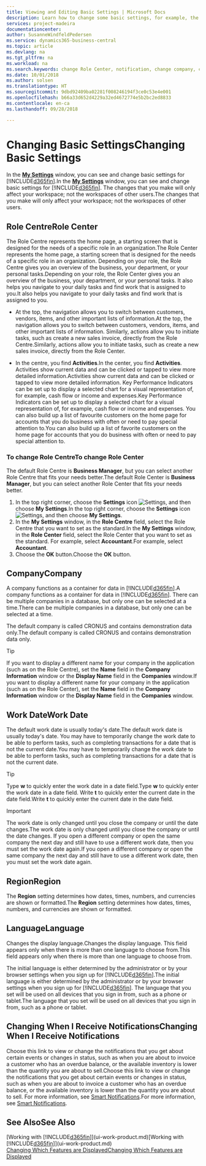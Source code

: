 ```yaml
---
title: Viewing and Editing Basic Settings | Microsoft Docs
description: Learn how to change some basic settings, for example, the Role Centre, company, or the work date.
services: project-madeira
documentationcenter: 
author: SusanneWindfeldPedersen
ms.service: dynamics365-business-central
ms.topic: article
ms.devlang: na
ms.tgt_pltfrm: na
ms.workload: na
ms.search.keywords: change Role Center, notification, change company, change work date
ms.date: 10/01/2018
ms.author: solsen
ms.translationtype: HT
ms.sourcegitcommit: 9dbd92409ba02281f008246194f3ce0c53e4e001
ms.openlocfilehash: b66a33d652d4229a32ed4672774e5b2bc2ed8833
ms.contentlocale: en-ca
ms.lasthandoff: 09/28/2018

---
```

# <a name="changing-basic-settings"></a><span data-ttu-id="e68aa-103">Changing Basic Settings</span><span class="sxs-lookup"><span data-stu-id="e68aa-103">Changing Basic Settings</span></span>
<span data-ttu-id="e68aa-104">In the [**My Settings**](https://businesscentral.dynamics.com?page=9176 "Go directly to your user settings page in Business Central") window, you can see and change basic settings for [!INCLUDE[d365fin](includes/d365fin_md.md)].</span><span class="sxs-lookup"><span data-stu-id="e68aa-104">In the [**My Settings**](https://businesscentral.dynamics.com?page=9176 "Go directly to your user settings page in Business Central") window, you can see and change basic settings for [!INCLUDE[d365fin](includes/d365fin_md.md)].</span></span> <span data-ttu-id="e68aa-105">The changes that you make will only affect your workspace; not the workspaces of other users.</span><span class="sxs-lookup"><span data-stu-id="e68aa-105">The changes that you make will only affect your workspace; not the workspaces of other users.</span></span>  

## <a name="role-center"></a> <span data-ttu-id="e68aa-106">Role Centre</span><span class="sxs-lookup"><span data-stu-id="e68aa-106">Role Center</span></span>
<span data-ttu-id="e68aa-107">The Role Centre represents the home page, a starting screen that is designed for the needs of a specific role in an organization.</span><span class="sxs-lookup"><span data-stu-id="e68aa-107">The Role Center represents the home page, a starting screen that is designed for the needs of a specific role in an organization.</span></span> <span data-ttu-id="e68aa-108">Depending on your role, the Role Centre gives you an overview of the business, your department, or your personal tasks.</span><span class="sxs-lookup"><span data-stu-id="e68aa-108">Depending on your role, the Role Center gives you an overview of the business, your department, or your personal tasks.</span></span> <span data-ttu-id="e68aa-109">It also helps you navigate to your daily tasks and find work that is assigned to you.</span><span class="sxs-lookup"><span data-stu-id="e68aa-109">It also helps you navigate to your daily tasks and find work that is assigned to you.</span></span>

-   <span data-ttu-id="e68aa-110">At the top, the navigation allows you to switch between customers, vendors, items, and other important lists of information.</span><span class="sxs-lookup"><span data-stu-id="e68aa-110">At the top, the navigation allows you to switch between customers, vendors, items, and other important lists of information.</span></span> <span data-ttu-id="e68aa-111">Similarly, actions allow you to initiate tasks, such as create a new sales invoice, directly from the Role Centre.</span><span class="sxs-lookup"><span data-stu-id="e68aa-111">Similarly, actions allow you to initiate tasks, such as create a new sales invoice, directly from the Role Center.</span></span>

-   <span data-ttu-id="e68aa-112">In the centre, you find **Activities**.</span><span class="sxs-lookup"><span data-stu-id="e68aa-112">In the center, you find **Activities**.</span></span> <span data-ttu-id="e68aa-113">Activities show current data and can be clicked or tapped to view more detailed information.</span><span class="sxs-lookup"><span data-stu-id="e68aa-113">Activities show current data and can be clicked or tapped to view more detailed information.</span></span> <span data-ttu-id="e68aa-114">Key Performance Indicators can be set up to display a selected chart for a visual representation of, for example, cash flow or income and expenses.</span><span class="sxs-lookup"><span data-stu-id="e68aa-114">Key Performance Indicators can be set up to display a selected chart for a visual representation of, for example, cash flow or income and expenses.</span></span> <span data-ttu-id="e68aa-115">You can also build up a list of favourite customers on the home page for accounts that you do business with often or need to pay special attention to.</span><span class="sxs-lookup"><span data-stu-id="e68aa-115">You can also build up a list of favorite customers on the home page for accounts that you do business with often or need to pay special attention to.</span></span>

### <a name="to-change-role-center"></a><span data-ttu-id="e68aa-116">To change Role Centre</span><span class="sxs-lookup"><span data-stu-id="e68aa-116">To change Role Center</span></span>
<span data-ttu-id="e68aa-117">The default Role Centre is **Business Manager**, but you can select another Role Centre that fits your needs better.</span><span class="sxs-lookup"><span data-stu-id="e68aa-117">The default Role Center is **Business Manager**, but you can select another Role Center that fits your needs better.</span></span>
1. <span data-ttu-id="e68aa-118">In the top right corner, choose the **Settings** icon ![Settings](media/ui-experience/settings_icon_small.png "Settings icon for role center"), and then choose **My Settings**.</span><span class="sxs-lookup"><span data-stu-id="e68aa-118">In the top right corner, choose the **Settings** icon ![Settings](media/ui-experience/settings_icon_small.png "Settings icon for role center"), and then choose **My Settings**.</span></span>
2. <span data-ttu-id="e68aa-119">In the **My Settings** window, in the **Role Centre** field, select the Role Centre that you want to set as the standard.</span><span class="sxs-lookup"><span data-stu-id="e68aa-119">In the **My Settings** window, in the **Role Center** field, select the Role Center that you want to set as the standard.</span></span> <span data-ttu-id="e68aa-120">For example, select **Accountant**.</span><span class="sxs-lookup"><span data-stu-id="e68aa-120">For example, select **Accountant**.</span></span>
3. <span data-ttu-id="e68aa-121">Choose the **OK** button.</span><span class="sxs-lookup"><span data-stu-id="e68aa-121">Choose the **OK** button.</span></span>

## <a name="company"></a><span data-ttu-id="e68aa-122">Company</span><span class="sxs-lookup"><span data-stu-id="e68aa-122">Company</span></span>
<span data-ttu-id="e68aa-123">A company functions as a container for data in [!INCLUDE[d365fin](includes/d365fin_md.md)].</span><span class="sxs-lookup"><span data-stu-id="e68aa-123">A company functions as a container for data in [!INCLUDE[d365fin](includes/d365fin_md.md)].</span></span> <span data-ttu-id="e68aa-124">There can be multiple companies in a database, but only one can be selected at a time.</span><span class="sxs-lookup"><span data-stu-id="e68aa-124">There can be multiple companies in a database, but only one can be selected at a time.</span></span>

<span data-ttu-id="e68aa-125">The default company is called CRONUS and contains demonstration data only.</span><span class="sxs-lookup"><span data-stu-id="e68aa-125">The default company is called CRONUS and contains demonstration data only.</span></span>

> [!TIP]  
>   <span data-ttu-id="e68aa-126">If you want to display a different name for your company in the application (such as on the Role Centre), set the **Name** field in the **Company Information** window or the **Display Name** field in the **Companies** window.</span><span class="sxs-lookup"><span data-stu-id="e68aa-126">If you want to display a different name for your company in the application (such as on the Role Center), set the **Name** field in the **Company Information** window or the **Display Name** field in the **Companies** window.</span></span>  

## <a name="work-date"></a><span data-ttu-id="e68aa-127">Work Date</span><span class="sxs-lookup"><span data-stu-id="e68aa-127">Work Date</span></span>
<span data-ttu-id="e68aa-128">The default work date is usually today's date.</span><span class="sxs-lookup"><span data-stu-id="e68aa-128">The default work date is usually today's date.</span></span> <span data-ttu-id="e68aa-129">You may have to temporarily change the work date to be able to perform tasks, such as completing transactions for a date that is not the current date.</span><span class="sxs-lookup"><span data-stu-id="e68aa-129">You may have to temporarily change the work date to be able to perform tasks, such as completing transactions for a date that is not the current date.</span></span>

> [!TIP]  
>   <span data-ttu-id="e68aa-130">Type **w** to quickly enter the work date in a date field.</span><span class="sxs-lookup"><span data-stu-id="e68aa-130">Type **w** to quickly enter the work date in a date field.</span></span> <span data-ttu-id="e68aa-131">Write **t** to quickly enter the current date in the date field.</span><span class="sxs-lookup"><span data-stu-id="e68aa-131">Write **t** to quickly enter the current date in the date field.</span></span>

> [!IMPORTANT]  
>   <span data-ttu-id="e68aa-132">The work date is only changed until you close the company or until the date changes.</span><span class="sxs-lookup"><span data-stu-id="e68aa-132">The work date is only changed until you close the company or until the date changes.</span></span> <span data-ttu-id="e68aa-133">If you open a different company or open the same company the next day and still have to use a different work date, then you must set the work date again.</span><span class="sxs-lookup"><span data-stu-id="e68aa-133">If you open a different company or open the same company the next day and still have to use a different work date, then you must set the work date again.</span></span>

## <a name="region"></a> <span data-ttu-id="e68aa-134">Region</span><span class="sxs-lookup"><span data-stu-id="e68aa-134">Region</span></span>
<span data-ttu-id="e68aa-135">The **Region** setting determines how dates, times, numbers, and currencies are shown or formatted.</span><span class="sxs-lookup"><span data-stu-id="e68aa-135">The **Region** setting determines how dates, times, numbers, and currencies are shown or formatted.</span></span>   


## <a name="language"></a> <span data-ttu-id="e68aa-136">Language</span><span class="sxs-lookup"><span data-stu-id="e68aa-136">Language</span></span>
<span data-ttu-id="e68aa-137">Changes the display language.</span><span class="sxs-lookup"><span data-stu-id="e68aa-137">Changes the display language.</span></span> <span data-ttu-id="e68aa-138">This field appears only when there is more than one language to choose from.</span><span class="sxs-lookup"><span data-stu-id="e68aa-138">This field appears only when there is more than one language to choose from.</span></span> 

<span data-ttu-id="e68aa-139">The initial language is either determined by the administrator or by your browser settings when you sign up for [!INCLUDE[d365fin](includes/d365fin_md.md)].</span><span class="sxs-lookup"><span data-stu-id="e68aa-139">The initial language is either determined by the administrator or by your browser settings when you sign up for [!INCLUDE[d365fin](includes/d365fin_md.md)].</span></span> <span data-ttu-id="e68aa-140">The language that you set will be used on all devices that you sign in from, such as a phone or tablet.</span><span class="sxs-lookup"><span data-stu-id="e68aa-140">The language that you set will be used on all devices that you sign in from, such as a phone or tablet.</span></span>

## <a name="changing-when-i-receive-notifications"></a><span data-ttu-id="e68aa-141">Changing When I Receive Notifications</span><span class="sxs-lookup"><span data-stu-id="e68aa-141">Changing When I Receive Notifications</span></span>
<span data-ttu-id="e68aa-142">Choose this link to view or change the notifications that you get about certain events or changes in status, such as when you are about to invoice a customer who has an overdue balance, or the available inventory is lower than the quantity you are about to sell.</span><span class="sxs-lookup"><span data-stu-id="e68aa-142">Choose this link to view or change the notifications that you get about certain events or changes in status, such as when you are about to invoice a customer who has an overdue balance, or the available inventory is lower than the quantity you are about to sell.</span></span> <span data-ttu-id="e68aa-143">For more information, see [Smart Notifications](ui-smart-notifications.md).</span><span class="sxs-lookup"><span data-stu-id="e68aa-143">For more information, see [Smart Notifications](ui-smart-notifications.md).</span></span>

## <a name="see-also"></a><span data-ttu-id="e68aa-144">See Also</span><span class="sxs-lookup"><span data-stu-id="e68aa-144">See Also</span></span>
<span data-ttu-id="e68aa-145">[Working with [!INCLUDE[d365fin](includes/d365fin_md.md)]](ui-work-product.md)</span><span class="sxs-lookup"><span data-stu-id="e68aa-145">[Working with [!INCLUDE[d365fin](includes/d365fin_md.md)]](ui-work-product.md)</span></span>  
[<span data-ttu-id="e68aa-146">Changing Which Features are Displayed</span><span class="sxs-lookup"><span data-stu-id="e68aa-146">Changing Which Features are Displayed</span></span>](ui-experiences.md)  

